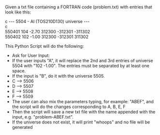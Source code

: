 Given a txt file containing a FORTRAN code (problem.txt) with entries that look like this:

c --- 5504 - Al (TOS210D130) universe --- <br/>
c <br/>
550401 104 -2.70 312300 -312301 -311302 <br/>
550402 102 -1.00 312300 -312301 311302 <br/>


This Python Script will do the following:

- Ask for User Input:
- If the user inputs "A", it will replace the 2nd and 3rd entries of universe 5504 with "102 -1.00". The entries must be separated by at least one space.
- If the input is "B", do it with the universe 5505.
- C --> 5506
- D --> 5507
- E --> 5508
- F --> 5509
- The user can also mix the parameters typing, for example: "ABEF", and the script will do the changes corresponding to A, B, E, F
- Then the script will save a new txt file with the name appended with the input, e.g. "problem-ABEF.txt".
- If the universe does not exist, it will print "whoops" and no file will be generated

